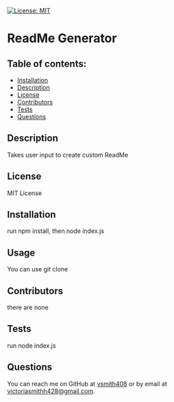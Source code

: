 
[![License: MIT](https://img.shields.io/badge/License-MIT-yellow.svg)](https://opensource.org/licenses/MIT)

# ReadMe Generator

## Table of contents:
- [Installation](#Installation)
- [Description](#Description)
- [License](#License)
- [Contributors](#Contributors)
- [Tests](#Tests)
- [Questions](#Questions)

## Description

Takes user input to create custom ReadMe

## License

MIT License

## Installation

run npm install, then node index.js

## Usage

You can use git clone

## Contributors

there are none

## Tests

run node index.js

## Questions

You can reach me on GitHub at [vsmith408](https://www.github.com/vsmith408) 
 or by email at victoriasmithh428@gmail.com.
    